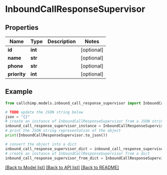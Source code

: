 # InboundCallResponseSupervisor


## Properties

Name | Type | Description | Notes
------------ | ------------- | ------------- | -------------
**id** | **int** |  | [optional] 
**name** | **str** |  | [optional] 
**phone** | **str** |  | [optional] 
**priority** | **int** |  | [optional] 

## Example

```python
from callchimp.models.inbound_call_response_supervisor import InboundCallResponseSupervisor

# TODO update the JSON string below
json = "{}"
# create an instance of InboundCallResponseSupervisor from a JSON string
inbound_call_response_supervisor_instance = InboundCallResponseSupervisor.from_json(json)
# print the JSON string representation of the object
print(InboundCallResponseSupervisor.to_json())

# convert the object into a dict
inbound_call_response_supervisor_dict = inbound_call_response_supervisor_instance.to_dict()
# create an instance of InboundCallResponseSupervisor from a dict
inbound_call_response_supervisor_from_dict = InboundCallResponseSupervisor.from_dict(inbound_call_response_supervisor_dict)
```
[[Back to Model list]](../README.md#documentation-for-models) [[Back to API list]](../README.md#documentation-for-api-endpoints) [[Back to README]](../README.md)


